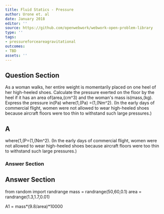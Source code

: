 ```yaml
---
title: Fluid Statics - Pressure
author: Urone et. al
date: January 2018
editor: ''
source: https://github.com/openwebwork/webwork-open-problem-library
type: ''
tags:
- pressureforceareagravitational
outcomes:
- TBD
assets: ''
---
```


## Question Section 

As a woman walks, her entire weight is momentarily placed on one heel of her high-heeled shoes. Calculate the pressure exerted on the floor by the heel if it has an area of(area,(cm^3)  and the woman's mass is(mass,(kg). Express the pressure in(Pa) where(1,(Pa) =(1,(Nm^2).  (In the early days of commercial flight, women were not allowed to wear high-heeled shoes because aircraft floors were too thin to withstand such large pressures.)

## A
where(1,(P=(1,(Nm^2).  (In the early days of commercial flight, women were not allowed to wear high-heeled shoes because aircraft floors were too thin to withstand such large pressures.)
### Answer Section


## Answer Section

from random import randrange
mass = randrange(50,60,0.1)
area = randrange(1.3,1.7,0.01)

A1 = mass*(9.8/area)*10000